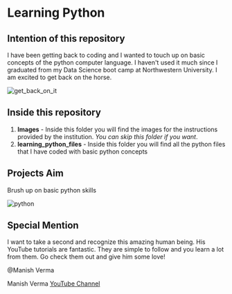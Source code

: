 # Learning Python

## Intention of this repository
I have been getting back to coding and I wanted to touch up on basic concepts of the python computer language. I haven't used it much since I graduated from my Data Science boot camp at Northwestern University. I am excited to get back on the horse. 

![get_back_on_it](https://media.giphy.com/media/BpGWitbFZflfSUYuZ9/giphy.gif)

## Inside this repository
1. **Images** - Inside this folder you will find the images for the instructions provided by the institution. *You can skip this folder if you want*.
2. **learning_python_files** - Inside this folder you will find all the python files that I have coded with basic python concepts

## Projects Aim

Brush up on basic python skills 

![python](https://media.giphy.com/media/YYW0hHizzIOrlhimPG/giphy.gif)

## Special Mention
I want to take a second and recognize this amazing human being. His YouTube tutorials are fantastic. They are simple to follow and you learn a lot from them. Go check them out and give him some love!

@Manish Verma 

Manish Verma [YouTube Channel](https://www.youtube.com/c/SoftwareTestingMentor)
